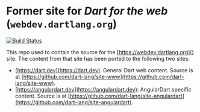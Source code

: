 # Former site for _Dart for the web_ (`webdev.dartlang.org`)

[![Build Status](https://travis-ci.org/dart-lang/site-webdev.svg?branch=master)](https://travis-ci.org/dart-lang/site-webdev)

This repo used to contain the source for the [https://webdev.dartlang.org]() site. The
content from that site has been ported to the following two sites:
  * [https://dart.dev](https://dart.dev): General Dart web content.
    Source is at [https://github.com/dart-lang/site-www](https://github.com/dart-lang/site-www).
  * [https://angulardart.dev](https://angulardart.dev): AngularDart specific content.
    Source is at [https://github.com/dart-lang/site-angulardart](https://github.com/dart-lang/site-angulardart).
